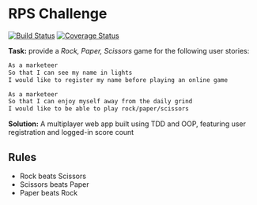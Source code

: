 # RPS Challenge
[![Build Status](https://travis-ci.org/tvfb85/rps-challenge.svg?branch=master)](https://travis-ci.org/tvfb85/rps-challenge) [![Coverage Status](https://coveralls.io/repos/github/tvfb85/rps-challenge/badge.svg?branch=master)](https://coveralls.io/github/tvfb85/rps-challenge?branch=master)


**Task:** provide a _Rock, Paper, Scissors_ game for the following user stories:

```sh
As a marketeer
So that I can see my name in lights
I would like to register my name before playing an online game

As a marketeer
So that I can enjoy myself away from the daily grind
I would like to be able to play rock/paper/scissors
```

**Solution:** A multiplayer web app built using TDD and OOP, featuring user registration and logged-in score count

## Rules

- Rock beats Scissors
- Scissors beats Paper
- Paper beats Rock
